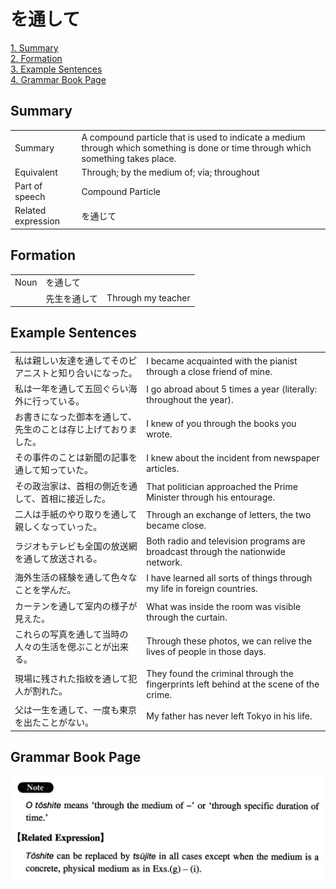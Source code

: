 # を通して

[1. Summary](#summary)<br>
[2. Formation](#formation)<br>
[3. Example Sentences](#example-sentences)<br>
[4. Grammar Book Page](#grammar-book-page)<br>


## Summary

<table><tr>   <td>Summary</td>   <td>A compound particle that is used to indicate a medium through which something is done or time through which something takes place.</td></tr><tr>   <td>Equivalent</td>   <td>Through; by the medium of; via; throughout</td></tr><tr>   <td>Part of speech</td>   <td>Compound Particle</td></tr><tr>   <td>Related expression</td>   <td>を通じて</td></tr></table>

## Formation

<table class="table"><tbody><tr class="tr head"><td class="td"><span class="bold">Noun</span></td><td class="td"><span class="concept">を通して</span></td><td class="td"></td></tr><tr class="tr"><td class="td"></td><td class="td"><span>先生</span><span class="concept">を通して</span></td><td class="td"><span>Through my teacher</span></td></tr></tbody></table>

## Example Sentences

<table><tr>   <td>私は親しい友達を通してそのピアニストと知り合いになった。</td>   <td>I became acquainted with the pianist through a close friend of mine.</td></tr><tr>   <td>私は一年を通して五回ぐらい海外に行っている。</td>   <td>I go abroad about 5 times a year (literally: throughout the year).</td></tr><tr>   <td>お書きになった御本を通して、先生のことは存じ上げておりました。</td>   <td>I knew of you through the books you wrote.</td></tr><tr>   <td>その事件のことは新聞の記事を通して知っていた。</td>   <td>I knew about the incident from newspaper articles.</td></tr><tr>   <td>その政治家は、首相の側近を通して、首相に接近した。</td>   <td>That politician approached the Prime Minister through his entourage.</td></tr><tr>   <td>二人は手紙のやり取りを通して親しくなっていった。</td>   <td>Through an exchange of letters, the two became close.</td></tr><tr>   <td>ラジオもテレビも全国の放送網を通して放送される。</td>   <td>Both radio and television programs are broadcast through the nationwide network.</td></tr><tr>   <td>海外生活の経験を通して色々なことを学んだ。</td>   <td>I have learned all sorts of things through my life in foreign countries.</td></tr><tr>   <td>カーテンを通して室内の様子が見えた。</td>   <td>What was inside the room was visible through the curtain.</td></tr><tr>   <td>これらの写真を通して当時の人々の生活を偲ぶことが出来る。</td>   <td>Through these photos, we can relive the lives of people in those days.</td></tr><tr>   <td>現場に残された指紋を通して犯人が割れた。</td>   <td>They found the criminal through the fingerprints left behind at the scene of the crime.</td></tr><tr>   <td>父は一生を通して、一度も東京を出たことがない。</td>   <td>My father has never left Tokyo in his life.</td></tr></table>

## Grammar Book Page

![](../img/Intermediateを通して.png)

